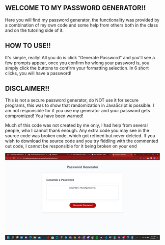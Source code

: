 ## WELCOME TO MY PASSWORD GENERATOR!!

Here you will find my password generator, the functionality was provided by a combination of my own code and some help from others both in the class and on the tutoring side of it.

## HOW TO USE!!

It's simple, really! All you do is click "Generate Password" and you'll see a few prompts appear, once you confirm ho wlong your password is, you simply click the buttons to confirm your formatting selection. In 6 short clicks, you will have a password!

## DISCLAIMER!!

This is not a secure password generator, do NOT use it for secure programs, this was to show that randomization in JavaScript is possible. I am not responsible for if you use my generator and your password gets compromized! You have been warned!

Much of this code was not created by me only, I had help from several people, who I cannot thank enough. Any extra code you may see in the source code was broken code, which got refined but never deleted. If you wish to download the source code and you try fiddling with the commented out code, I cannot be responsible for it being broken on your end

![screenshot](assets/javascript-completion.png)
